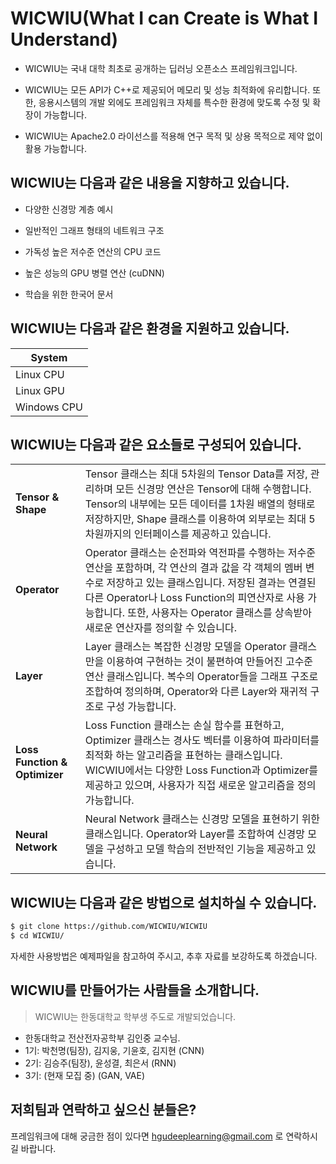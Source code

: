# WICWIU(What I can Create is What I Understand)

* WICWIU는 국내 대학 최초로 공개하는 딥러닝 오픈소스 프레임워크입니다.

* WICWIU는 모든 API가 C++로 제공되어 메모리 및 성능 최적화에 유리합니다. 또한, 응용시스템의 개발 외에도 프레임워크 자체를 특수한 환경에 맞도록 수정 및 확장이 가능합니다.

* WICWIU는 Apache2.0 라이선스를 적용해 연구 목적 및 상용 목적으로 제약 없이 활용 가능합니다.

## WICWIU는 다음과 같은 내용을 지향하고 있습니다.

* 다양한 신경망 계층 예시

* 일반적인 그래프 형태의 네트워크 구조

* 가독성 높은 저수준 연산의 CPU 코드

* 높은 성능의 GPU 병렬 연산 (cuDNN)

* 학습을 위한 한국어 문서

## WICWIU는 다음과 같은 환경을 지원하고 있습니다.

| System |
| --- |
| Linux CPU |
| Linux GPU |
| Windows CPU |


## WICWIU는 다음과 같은 요소들로 구성되어 있습니다.

<table>
<tr>
    <td><b> Tensor & Shape </b></td>
    <td> Tensor 클래스는 최대 5차원의 Tensor Data를 저장, 관리하며 모든 신경망 연산은 Tensor에 대해 수행합니다. Tensor의 내부에는 모든 데이터를 1차원 배열의 형태로 저장하지만, Shape 클래스를 이용하여 외부로는 최대 5차원까지의 인터페이스를 제공하고 있습니다. </td>
</tr>
<tr>
    <td><b> Operator </b></td>
    <td> Operator 클래스는 순전파와 역전파를 수행하는 저수준 연산을 포함하며, 각 연산의 결과 값을 각 객체의 멤버 변수로 저장하고 있는 클래스입니다. 저장된 결과는 연결된 다른 Operator나 Loss Function의 피연산자로 사용 가능합니다. 또한, 사용자는 Operator 클래스를 상속받아 새로운 연산자를 정의할 수 있습니다. </td>
</tr>
<tr>
    <td><b> Layer </b></td>
    <td> Layer 클래스는 복잡한 신경망 모델을 Operator 클래스만을 이용하여 구현하는 것이 불편하여 만들어진 고수준 연산 클래스입니다. 복수의 Operator들을 그래프 구조로 조합하여 정의하며, Operator와 다른 Layer와 재귀적 구조로 구성 가능합니다. </td>
</tr>
<tr>
    <td><b> Loss Function & Optimizer  </b></td>
    <td> Loss Function 클래스는 손실 함수를 표현하고, Optimizer 클래스는 경사도 벡터를 이용하여 파라미터를 최적화 하는 알고리즘을 표현하는 클래스입니다. WICWIU에서는 다양한 Loss Function과 Optimizer를 제공하고 있으며, 사용자가 직접 새로운 알고리즘을 정의 가능합니다. </td>
</tr>
<tr>
    <td><b> Neural Network </b></td>
    <td> Neural Network 클래스는 신경망 모델을 표현하기 위한 클래스입니다. Operator와 Layer를 조합하여 신경망 모델을 구성하고 모델 학습의 전반적인 기능을 제공하고 있습니다. </td>
</tr>
</table>


## WICWIU는 다음과 같은 방법으로 설치하실 수 있습니다.

```bash
$ git clone https://github.com/WICWIU/WICWIU
$ cd WICWIU/
```

자세한 사용방법은 예제파일을 참고하여 주시고, 추후 자료를 보강하도록 하겠습니다.


## WICWIU를 만들어가는 사람들을 소개합니다.
> WICWIU는 한동대학교 학부생 주도로 개발되었습니다.

* 한동대학교 전산전자공학부 김인중 교수님.
* 1기: 박천명(팀장), 김지웅, 기윤호, 김지현 (CNN)
* 2기: 김승주(팀장), 윤성결, 최은서 (RNN)
* 3기: (현재 모집 중) (GAN, VAE)

## 저희팀과 연락하고 싶으신 분들은?
프레임워크에 대해 궁금한 점이 있다면 hgudeeplearning@gmail.com 로 연락하시길 바랍니다.
